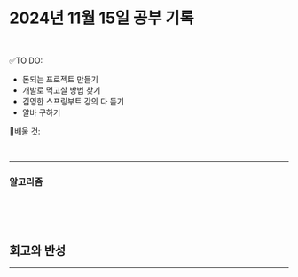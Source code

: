 # 2024년 11월 15일 공부 기록 

<br>

✅TO DO: 

- 돈되는 프로젝트 만들기
- 개발로 먹고살 방법 찾기
- 김영한 스프링부트 강의 다 듣기
- 알바 구하기


💭배울 것:


<br>

---







### 알고리즘





<br><br><br>





## 회고와 반성

---
